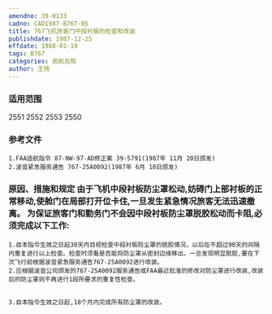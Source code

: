 ```yaml
---
amendno: 39-0133  
cadno: CAD1987-B767-05  
title: 767飞机旅客门中段衬板的检查和改装  
publishdate: 1987-12-25  
effdate: 1988-01-19  
tags: B767  
categories: 民航总局  
author: 王扬  
---
```

  
### 适用范围  
2551 2552 2553 2550  
  
<!--more-->  
### 参考文件  
    1.FAA适航指令 87-NW-97-AD修正案 39-5791(1987年 11月 20日颁发)  
    2.波音紧急服务通告 767-25A0092(1987年 6月 18日颁发)  
  
### 原因、措施和规定     由于飞机中段衬板防尘罩松动,妨碍门上部衬板的正常移动,使舱门在局部打开位卡住,一旦发生紧急情况旅客无法迅速撤离。     为保证旅客门和勤务门不会因中段衬板防尘罩脱胶松动而卡阻,必须完成以下工作:  
    1.自本指令生效之日起30天内目视检查中段衬板防尘罩的脱胶情况，以后在不超过90天的间隔内重复进行以上检查。检查时须看是否能将防尘罩从密封边缘移出，一旦发现明显脱胶,要在下次飞行前根据波音紧急服务通告767-25A0092进行改装。  
    2.应根据波音公司颁发的767-25A0092服务通告或FAA最近批准的修改对防尘罩进行改装,改装后的防尘罩则不再进行1段所要求的重复性检查。  
  
  
    3.自本指令生效之日起,18个月内完成所有防尘罩的改装。  
